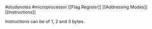 #studynotes #microprocessor 
[[Flag Register]]
[[Addressing Modes]]
[[Instructions]]



Instructions can be of 1, 2 and 3 bytes.